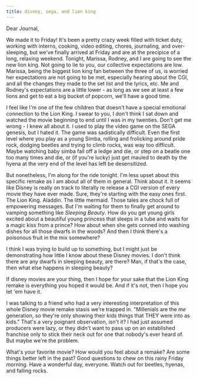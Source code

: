```yaml
---
title: disney, sega, and lion king
---
```


Dear Journal,

We made it to Friday! It's been a pretty crazy week filled with ticket
duty, working with interns, cooking, video editing, chores, journaling,
and over-sleeping, but we've finally arrived at Friday and are at the
precipice of a long, relaxing weekend. Tonight, Marissa, Rodney, and I
are going to see the new lion king. Not going to lie to you, our
collective expectations are low. Marissa, being the biggest lion king
fan between the three of us, is worried her expectations are not going
to be met, especially hearing about the CGI, and all the changes they
made to the set list and the lyrics, etc. Me and Rodney's expectations
are a little lower - as long as we see at least a few lions and get to
eat a big bucket of popcorn, we'll have a good time.

I feel like I'm one of the few children that doesn't have a special
emotional connection to the Lion King. I swear to you, I don't think I
sat down and watched the movie beginning to end until I was in my
twenties. Don't get me wrong - I knew all about it. I used to play the
video game on the SEGA genesis, but I hated it. The game was
sadistically difficult. Even the first level where you play as a young
Simba, rolling and frolicking around pride rock, dodging beetles and
trying to climb rocks, was way too difficult. Maybe watching baby simba
fall off a ledge and die, or step on a beatle one too many times and
die, or (if you're lucky) just get mauled to death by the hyena at the
very end of the level has left be desensitized.

But nonetheless, I'm along for the ride tonight. I'm less upset about
this specific remake as I am about all of them in general. Think about
it. It seems like Disney is really on track to literally re release a
CGI version of every movie they have ever made. Sure, they're starting
with the easy ones first. The Lion King. Aladdin. The little mermaid.
Those tales are chock full of empowering messages. But I'm waiting for
them to finally get around to vamping something like *Sleeping Beauty*.
How do you get young girls excited about a beautiful young princess that
sleeps in a tube and waits for a magic kiss from a prince? How about
when she gets conned into washing dishes for all those dwarfs in the
woods? And then I think there's a poisonous fruit in the mix somewhere?

I think I was trying to build up to something, but I might just be
demonstrating how little I know about these Disney movies. I don't think
there are any dwarfs in sleeping beauty, are there? Man, if that's the
case, then what else happens in sleeping beauty?

If disney movies are your thing, then I hope for your sake that the Lion
King remake is everything you hoped it would be. And if it's not, then I
hope you let 'em have it.

I was talking to a friend who had a very interesting interpretation of
this whole Disney movie remake stasis we're trapped in. "Millenials are
the *me* generation, so they're only showing their kids things that THEY
were into as kids." That's a very poignant observation, isn't it? I had
just assumed producers were lazy, or they didn't want to pass up on an
established franchise only to stick their neck out for one that nobody's
ever heard of. But maybe we're the problem.

What's your favorite movie? How would you feel about a remake? Are some
things better left in the past? Good questions to chew on this rainy
Friday morning. Have a wonderful day, everyone. Watch out for beetles,
hyenas, and falling rocks.

